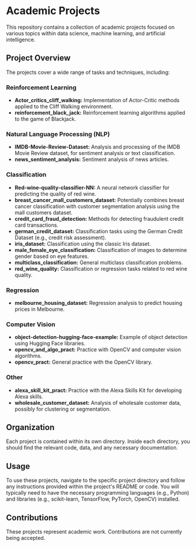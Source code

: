 # Academic Projects

This repository contains a collection of academic projects focused on various topics within data science, machine learning, and artificial intelligence.

## Project Overview

The projects cover a wide range of tasks and techniques, including:

### Reinforcement Learning

* **Actor\_critics\_cliff\_walking:** Implementation of Actor-Critic methods applied to the Cliff Walking environment.
* **reinforcement\_black\_jack:** Reinforcement learning algorithms applied to the game of Blackjack.

### Natural Language Processing (NLP)

* **IMDB-Movie-Review-Dataset:** Analysis and processing of the IMDB Movie Review dataset, for sentiment analysis or text classification.
* **news\_sentiment\_analysis:** Sentiment analysis of news articles.

### Classification

* **Red-wine-quality-classifier-NN:** A neural network classifier for predicting the quality of red wine.
* **breast\_cancer\_mall\_customers\_dataset:** Potentially combines breast cancer classification with customer segmentation analysis using the mall customers dataset.
* **credit\_card\_fraud\_detection:** Methods for detecting fraudulent credit card transactions.
* **german\_credit\_dataset:** Classification tasks using the German Credit Dataset (e.g., credit risk assessment).
* **iris\_dataset:** Classification using the classic Iris dataset.
* **male\_female\_eye\_classification:** Classification of images to determine gender based on eye features.
* **multiclass\_classification:** General multiclass classification problems.
* **red\_wine\_quality:** Classification or regression tasks related to red wine quality.

### Regression

* **melbourne\_housing\_dataset:** Regression analysis to predict housing prices in Melbourne.

### Computer Vision

* **object-detection-hugging-face-example:** Example of object detection using Hugging Face libraries.
* **opencv\_and\_algo\_pract:** Practice with OpenCV and computer vision algorithms.
* **opencv\_pract:** General practice with the OpenCV library.

### Other

* **alexa\_skill\_kit\_pract:** Practice with the Alexa Skills Kit for developing Alexa skills.
* **wholesale\_customer\_dataset:** Analysis of wholesale customer data, possibly for clustering or segmentation.

## Organization

Each project is contained within its own directory. Inside each directory, you should find the relevant code, data, and any necessary documentation.

## Usage

To use these projects, navigate to the specific project directory and follow any instructions provided within the project's README or code. You will typically need to have the necessary programming languages (e.g., Python) and libraries (e.g., scikit-learn, TensorFlow, PyTorch, OpenCV) installed.

## Contributions

These projects represent academic work. Contributions are not currently being accepted.
